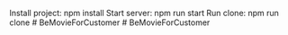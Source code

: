 Install project:
npm install
Start server:
npm run start
Run clone:
npm run clone
#   B e M o v i e F o r C u s t o m e r  
 #   B e M o v i e F o r C u s t o m e r  
 